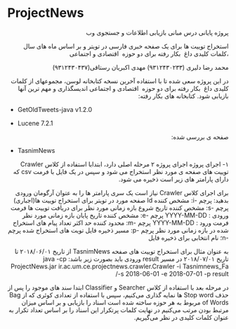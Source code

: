 # ProjectNews

<p dir="rtl">
پروژه پایانی درس مبانی بازیابی اطلاعات و جستجوی وب 
</p>

<p dir="rtl">
استخراج توییت ها برای یک صفحه خبری فارسی در تویتر و بر اساس ماه های سال ،کلمات کلیدی داغ  بکار رفته برای دو حوزه  اقتصادی و اجتماعی
</p>

<p dir="rtl">
محمد رضا دلیری (٩٣١٢۴٣٠٢٣٣)
مهدی اکبریان رستاقی(۹۳۱۲۴۳۰۴۳۷)
</p>

<p dir="rtl">
در این پروژه سعی شده تا با استفاده آخرین نسخه کتابخانه لوسن، مجموعهای از کلمات کلیدی داغ  بکار رفته برای دو حوزه  اقتصادی و اجتماعی اندیسگذاری و مهم ترین آنها بازیابی شود. 
کتابخانه های بکار رفته:
</p>

* GetOldTweets-java v1.2.0

* Lucene 7.2.1

<p dir="rtl">
صفحه ی بررسی شده:
 </p>
 
* TasnimNews

<p dir="rtl">
۱- اجرای پروژه
اجرای پروژه ۲ مرحله اصلی دارد، ابتدابا استفاده از کلاس Crawler توییت های صفحه ی مورد نظر استخراج می شود و سپس در یک فایل با فرمت csv که دارای پارامتر های  زیر است ذخیره می شود.
</p>

<p dir="rtl">
برای اجرای کلاس Crawler نیاز است یک سری پارامتر ها را به عتوان آرگومان ورودی بدهید:
پرچم -i: مشخص کننده Id صفحه مورد در تویتر برای استخراج توییت ها(اجباری)
پرچم -s: مشخص کننده تاریخ شروع بازه زمانی مورد نظر برای دریافت توییت ها
فرمت ورودی : YYYY-MM-DD
پرچم -e: مشخص کننده تاریخ پایان بازه زمانی مورد نظر
فرمت ورود : YYYY-MM-DD
پرچم -m: محدود کننده حد اکثر تعداد پیام های استخراج شده در بازه زمانی مورد نظر
پرچم -p: مسیر ذخیره فایل تویت های استخراج شده
پرچم -n؛ نام انتخابی برای ذخیره فایل
</p>

<p dir="rtl">
به عنوان مثال برای استخراج توییت های صفحه TasnimNews از تاریخ ۲۰۱۸/۰۶/۰۱ تا تاریخ ۲۰۱۸/۰۷/۰۱  در مسیر result ورودی باید بصورت زیر باشد:
java -cp ProjectNews.jar ir.ac.um.ce.projectnews.crawler.Crawler -i Tasnimnews_Fa -s 2018-06-01 -e 2018-07-01 -p result/
</p>

<p dir="rtl">
در مرحله بعد با استفاده از کلاس Searcher و Classifier  ابتدا سند های موجود را  پس از حذف Stop word ها نمایه گذاری می‌کنیم، سپس با استفاده از تعدادی کوئری که از Bag of Words مربوط به هر حوزه ساخته شده است اسناد را بازیابی و بر اساس میزان مرتبط بودن مرتب می‌کنیم
در نهایت کلمات پرتکرار این اسناد را بر اساس تعداد تکرار به عنوان کلمات کلیدی در نظر می‌گیریم.
</p>

 
